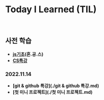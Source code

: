# Today I Learned (TIL)
<br>   

## 사전 학습   
 * **[js기초](./js기초.md)(혼.공.스)**
 * **[CS특강](./CS특강.md)**

### 2022.11.14   
 * **[git & github 특강](./git & github 특강.md)**
 * **[첫 미니 프로젝트](./첫 미니 프로젝트.md)**
